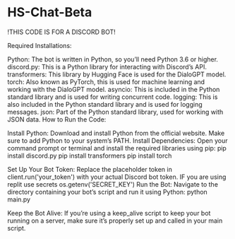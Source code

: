 # HS-Chat-Beta

!THIS CODE IS FOR A DISCORD BOT!

Required Installations:

Python: The bot is written in Python, so you’ll need Python 3.6 or higher.
discord.py: This is a Python library for interacting with Discord’s API.
transformers: This library by Hugging Face is used for the DialoGPT model.
torch: Also known as PyTorch, this is used for machine learning and working with the DialoGPT model.
asyncio: This is included in the Python standard library and is used for writing concurrent code.
logging: This is also included in the Python standard library and is used for logging messages.
json: Part of the Python standard library, used for working with JSON data.
How to Run the Code:

Install Python: Download and install Python from the official website. Make sure to add Python to your system’s PATH.
Install Dependencies: Open your command prompt or terminal and install the required libraries using pip:
pip install discord.py
pip install transformers
pip install torch

Set Up Your Bot Token: Replace the placeholder token in client.run('your_token') with your actual Discord bot token. IF you are using replit use secrets os.getenv('SECRET_KEY')
Run the Bot: Navigate to the directory containing your bot’s script and run it using Python:
python main.py

Keep the Bot Alive: If you’re using a keep_alive script to keep your bot running on a server, make sure it’s properly set up and called in your main script.
